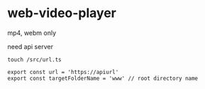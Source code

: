 # web-video-player

mp4, webm only

need api server

```
touch /src/url.ts

```

```
export const url = 'https://apiurl'
export const targetFolderName = 'www' // root directory name

```
